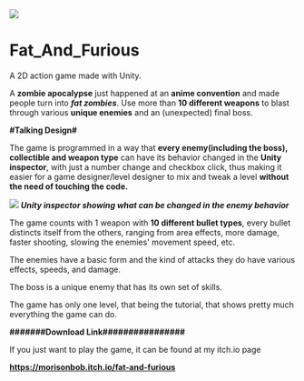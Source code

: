<img src="https://i.imgur.com/K8l7Iqq.jpg">

# Fat_And_Furious
A 2D action game made with Unity.

A <b>zombie apocalypse</b> just happened at an <b>anime convention</b> and made people turn into <b><i>fat zombies</b></i>.
  Use more than <b>10 different weapons</b> to blast through various <b>unique enemies</b> and an (unexpected) final boss.


<b>#Talking Design#</b>

The game is programmed in a way that <b>every enemy(including the boss), collectible and weapon type</b> can have its behavior changed in the <b>Unity inspector</b>, with just a number change and checkbox click, thus making it easier for a game designer/level designer to mix and tweak a level <b>without the need of touching the code.</b>

<img src="https://i.imgur.com/S1TWkiK.png">
<b><i>Unity inspector showing what can be changed in the enemy behavior</b></i>


The game counts with 1 weapon with <b>10 different bullet types</b>, every bullet distincts itself from the others, ranging from area effects, more damage, faster shooting, slowing the enemies' movement speed, etc.

The enemies have a basic form and the kind of attacks they do have various effects, speeds, and damage.

The boss is a unique enemy that has its own set of skills.

The game has only one level, that being the tutorial, that shows pretty much everything the game can do.

<b>#######Download Link################</b>

If you just want to play the game, it can be found at my itch.io page

<b>https://morisonbob.itch.io/fat-and-furious</b>
